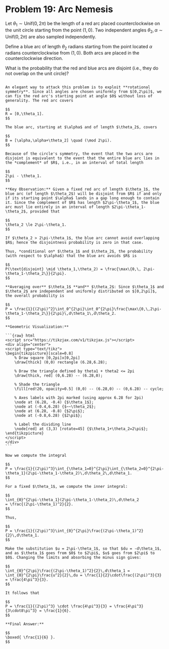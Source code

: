 # Problem 19: Arc Nemesis

Let $\theta_1 \sim \mathrm{Unif}(0, 2\pi)$ be the length of a red arc placed counterclockwise on the unit circle starting from the point $(1, 0)$. Two independent angles $\theta_2, \alpha \sim \mathrm{Unif}(0, 2\pi)$ are also sampled independently.

Define a blue arc of length $\theta_2$ radians starting from the point located $\alpha$ radians counterclockwise from $(1, 0)$. Both arcs are placed in the counterclockwise direction.

What is the probability that the red and blue arcs are disjoint (i.e., they do not overlap on the unit circle)?

````{dropdown} Click to show solution

An elegant way to attack this problem is to exploit **rotational symmetry**. Since all angles are chosen uniformly from $[0,2\pi]$, we can fix the red arc's starting point at angle $0$ without loss of generality. The red arc covers

$$
R = [0,\theta_1].
$$

The blue arc, starting at $\alpha$ and of length $\theta_2$, covers

$$
B = [\alpha,\alpha+\theta_2] \quad (\mod 2\pi).
$$

Because of the circle's symmetry, the event that the two arcs are disjoint is equivalent to the event that the entire blue arc lies in the *complement* of $R$, i.e., in an interval of total length

$$
2\pi - \theta_1.
$$

**Key Observation:** Given a fixed red arc of length $\theta_1$, the blue arc (of length $\theta_2$) will be disjoint from $R$ if and only if its starting point $\alpha$ lands in a gap long enough to contain it. Since the complement of $R$ has length $2\pi-\theta_1$, the blue arc must lie entirely in an interval of length $2\pi-\theta_1-\theta_2$, provided that 

$$
\theta_2 \le 2\pi-\theta_1.
$$

If $\theta_2 > 2\pi-\theta_1$, the blue arc cannot avoid overlapping $R$; hence the disjointness probability is zero in that case.

Thus, *conditional on* $\theta_1$ and $\theta_2$, the probability (with respect to $\alpha$) that the blue arc avoids $R$ is

$$
P(\text{disjoint} \mid \theta_1,\theta_2) = \frac{\max\{0,\, 2\pi-\theta_1-\theta_2\}}{2\pi}.
$$

**Averaging over** $\theta_1$ **and** $\theta_2$: Since $\theta_1$ and $\theta_2$ are independent and uniformly distributed on $[0,2\pi]$, the overall probability is

$$
P = \frac{1}{(2\pi)^2}\int_0^{2\pi}\int_0^{2\pi}\frac{\max\{0,\,2\pi-\theta_1-\theta_2\}}{2\pi}\,d\theta_1\,d\theta_2.
$$

**Geometric Visualization:**

```{raw} html
<script src="https://tikzjax.com/v1/tikzjax.js"></script>
<div align="center">
<script type="text/tikz">
\begin{tikzpicture}[scale=0.8]
    % Draw square [0,2pi]x[0,2pi]
    \draw[thick] (0,0) rectangle (6.28,6.28);
    
    % Draw the triangle defined by theta1 + theta2 <= 2pi
    \draw[thick, red] (0,6.28) -- (6.28,0);
    
    % Shade the triangle
    \fill[red!20, opacity=0.5] (0,0) -- (6.28,0) -- (0,6.28) -- cycle;
    
    % Axes labels with 2pi marked (using approx 6.28 for 2pi)
    \node at (6.28, -0.4) {$\theta_1$};
    \node at (-0.4,6.28) {$~~\theta_2$};
    \node at (6.28, -0.8) {$2\pi$};
    \node at (-0.8,6.28) {$2\pi$};
    
    % Label the dividing line
    \node[red] at (3,3) [rotate=45] {$\theta_1+\theta_2=2\pi$};
\end{tikzpicture}
</script>
</div>
```

Now we compute the integral

$$
P = \frac{1}{(2\pi)^3}\int_{\theta_1=0}^{2\pi}\int_{\theta_2=0}^{2\pi-\theta_1}(2\pi-\theta_1-\theta_2)\,d\theta_2\,d\theta_1.
$$

For a fixed $\theta_1$, we compute the inner integral:

$$
\int_{0}^{2\pi-\theta_1}(2\pi-\theta_1-\theta_2)\,d\theta_2 
= \frac{(2\pi-\theta_1)^2}{2}.
$$

Thus,

$$
P = \frac{1}{(2\pi)^3}\int_{0}^{2\pi}\frac{(2\pi-\theta_1)^2}{2}\,d\theta_1.
$$

Make the substitution $u = 2\pi-\theta_1$, so that $du = -d\theta_1$, and as $\theta_1$ goes from $0$ to $2\pi$, $u$ goes from $2\pi$ to $0$. Changing the limits and absorbing the minus sign gives:

$$
\int_{0}^{2\pi}\frac{(2\pi-\theta_1)^2}{2}\,d\theta_1 = \int_{0}^{2\pi}\frac{u^2}{2}\,du = \frac{1}{2}\cdot\frac{(2\pi)^3}{3} = \frac{4\pi^3}{3}.
$$

It follows that

$$
P = \frac{1}{(2\pi)^3} \cdot \frac{4\pi^3}{3} = \frac{4\pi^3}{3\cdot8\pi^3} = \frac{1}{6}.
$$

**Final Answer:**

$$
\boxed{ \frac{1}{6} }.
$$

````
